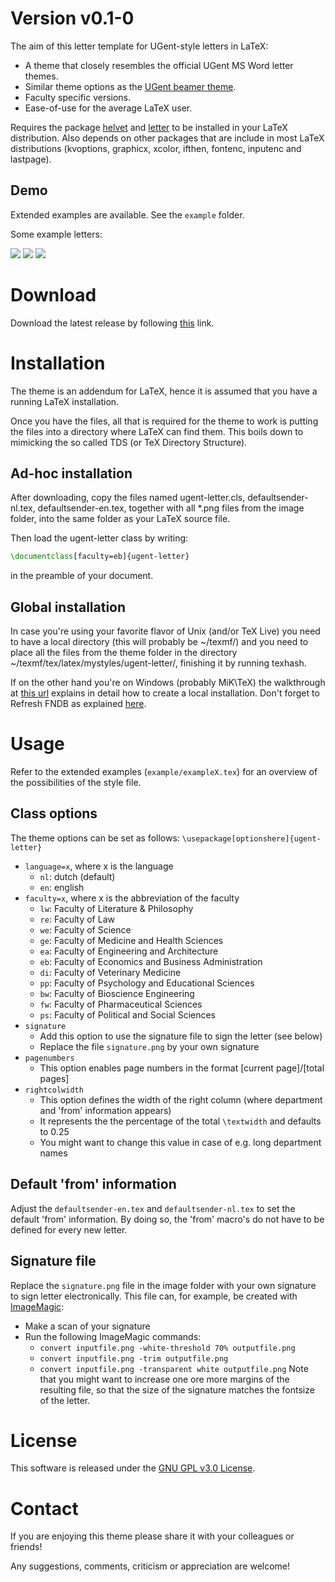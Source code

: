 # Version v0.1-0
The aim of this letter template for UGent-style letters in LaTeX:
* A theme that closely resembles the official UGent MS Word letter themes.
* Similar theme options as the [UGent beamer theme](https://github.com/driesbenoit/ugent-beamer).
* Faculty specific versions.
* Ease-of-use for the average LaTeX user.

Requires the package [helvet](https://ctan.org/pkg/helvet) and [letter](https://ctan.org/pkg/letter) to be 
installed in your LaTeX distribution. Also depends on other packages that are include in most LaTeX 
distributions (kvoptions, graphicx, xcolor, ifthen, fontenc, inputenc and lastpage).

Demo
----
Extended examples are available. See the `example` folder.

Some example letters:

![](https://github.com/driesbenoit/ugent-letter/blob/master/example-screenshots/example1.png)
![](https://github.com/driesbenoit/ugent-letter/blob/master/example-screenshots/example2.png)
![](https://github.com/driesbenoit/ugent-letter/blob/master/example-screenshots/example3.png)

Download
========
Download the latest release by following [this](https://github.com/driesbenoit/ugent-letter/releases) link.

Installation
============
The theme is an addendum for LaTeX, hence it is assumed that you have a running LaTeX installation.

Once you have the files, all that is required for the theme to work is putting the files into a directory where LaTeX can find them. This boils down to mimicking the so called TDS (or TeX Directory Structure).

Ad-hoc installation 
-------------------
After downloading, copy the files named ugent-letter.cls, defaultsender-nl.tex, defaultsender-en.tex, together with all *.png files from the image folder, into the same folder as your LaTeX source file.

Then load the ugent-letter class by writing:
```latex
\documentclass[faculty=eb]{ugent-letter}
```
in the preamble of your document.

Global installation
-------------------
In case you're using your favorite flavor of Unix (and/or TeX Live) you need to have a local directory (this will probably be ~/texmf/) and you need to place all the files from the theme folder in the directory ~/texmf/tex/latex/mystyles/ugent-letter/, finishing it by running texhash.

If on the other hand you're on Windows (probably MiK\TeX) the walkthrough at [this url](http://docs.miktex.org/manual/localadditions.html) explains in detail how to create a local installation. Don't forget to Refresh FNDB as explained [here](http://docs.miktex.org/manual/configuring.html#fndbupdate).

Usage
=====
Refer to the extended examples (`example/exampleX.tex`) for an overview of the possibilities of the style file.

Class options
-------------
The theme options can be set as follows:
`\usepackage[optionshere]{ugent-letter}`

* `language=x`, where x is the language
  * `nl`: dutch (default)
  * `en`: english
* `faculty=x`, where x is the abbreviation of the faculty
  * `lw`: Faculty of Literature & Philosophy
  * `re`: Faculty of Law
  * `we`: Faculty of Science
  * `ge`: Faculty of Medicine and Health Sciences
  * `ea`: Faculty of Engineering and Architecture
  * `eb`: Faculty of Economics and Business Administration
  * `di`: Faculty of Veterinary Medicine
  * `pp`: Faculty of Psychology and Educational Sciences
  * `bw`: Faculty of Bioscience Engineering
  * `fw`: Faculty of Pharmaceutical Sciences
  * `ps`: Faculty of Political and Social Sciences
* `signature` 
  * Add this option to use the signature file to sign the letter (see below)
  * Replace the file `signature.png` by your own signature
* `pagenumbers`
  * This option enables page numbers in the format [current page]/[total pages]
* `rightcolwidth`
  * This option defines the width of the right column (where department and 'from' information appears)
  * It represents the the percentage of the total `\textwidth` and defaults to 0.25
  * You might want to change this value in case of e.g. long department names
  
Default 'from' information
--------------------------
Adjust the `defaultsender-en.tex` and `defaultsender-nl.tex` to set the default 'from' information. By doing so,
the 'from' macro's do not have to be defined for every new letter.

Signature file
--------------
Replace the `signature.png` file in the image folder with your own signature to sign letter electronically. This file
can, for example, be created with [ImageMagic](https://www.imagemagick.org):
* Make a scan of your signature
* Run the following ImageMagic commands:
  * `convert inputfile.png -white-threshold 70% outputfile.png`
  * `convert inputfile.png -trim outputfile.png`
  * `convert inputfile.png -transparent white outputfile.png`
Note that you might want to increase one ore more margins of the resulting file, so that the size of the signature matches
the fontsize of the letter.
  
License
=======
This software is released under the [GNU GPL v3.0 License](https://www.gnu.org/licenses/gpl-3.0.en.html).

Contact
=======
If you are enjoying this theme please share it with your colleagues or friends!

Any suggestions, comments, criticism or appreciation are welcome!
